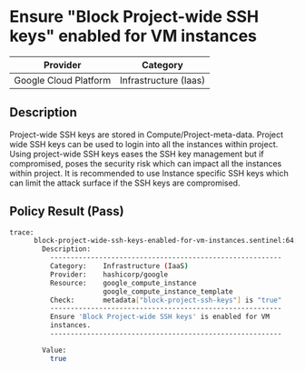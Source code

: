 # Ensure "Block Project-wide SSH keys" enabled for VM instances

| Provider              | Category              |
|-----------------------|-----------------------|
| Google Cloud Platform | Infrastructure (Iaas) |

## Description
Project-wide SSH keys are stored in Compute/Project-meta-data. Project wide SSH keys can be used to login into all the instances within project. Using project-wide SSH keys eases the SSH key management but if compromised, poses the security risk which can impact all the instances within project. It is recommended to use Instance specific SSH keys which can limit the attack surface if the SSH keys are compromised.

## Policy Result (Pass)
```bash
trace:
      block-project-wide-ssh-keys-enabled-for-vm-instances.sentinel:64:1 - Rule "main"
        Description:
          ---------------------------------------------------------
          Category:    Infrastructure (IaaS)
          Provider:    hashicorp/google
          Resource:    google_compute_instance
                       google_compute_instance_template
          Check:       metadata["block-project-ssh-keys"] is "true"
          ---------------------------------------------------------
          Ensure 'Block Project-wide SSH keys' is enabled for VM
          instances.
          ---------------------------------------------------------

        Value:
          true
```
